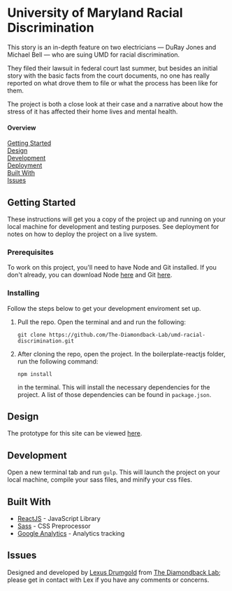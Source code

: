 # University of Maryland Racial Discrimination

This story is an in-depth feature on two electricians — DuRay Jones and Michael Bell — who are suing UMD for racial discrimination. 

They filed their lawsuit in federal court last summer, but besides an initial story with the basic facts from the court documents, no one has really reported on what drove them to file or what the process has been like for them.

The project is both a close look at their case and a narrative about how the stress of it has affected their home lives and mental health. 


#### Overview
[Getting Started](#gettingstarted)  
[Design](#design)  
[Development](#development)  
[Deployment](#deployment)  
[Built With](#builtwith)  
[Issues](#issues) 

## Getting Started

These instructions will get you a copy of the project up and running on your local machine for development and testing purposes. See deployment for notes on how to deploy the project on a live system.

### Prerequisites

To work on this project, you'll need to have Node and Git installed. If you don't already, you can download Node [here](https://nodejs.org/en/download/) and Git [here](https://git-scm.com/downloads).

### Installing

Follow the steps below to get your development enviroment set up.

1.  Pull the repo. Open the terminal and and run the following:

    ```
    git clone https://github.com/The-Diamondback-Lab/umd-racial-discrimination.git
    ```

2.  After cloning the repo, open the project. In the boilerplate-reactjs folder, run the following command:

    ```
    npm install
    ```

    in the terminal. This will install the necessary dependencies for the project. A list of those dependencies can be found in `package.json`.

## Design

The prototype for this site can be viewed [here](https://preview.uxpin.com/84f9eee7b6d7c2880279678be0de4bcc16ef7e30#/pages/98489984/documentation/no-panels).

## Development

Open a new terminal tab and run `gulp`. This will launch the project on your
local machine, compile your sass files, and minify your css files.


## Built With

- [ReactJS](https://reactjs.org/) - JavaScript Library
- [Sass](https://rometools.github.io/rome/) - CSS Preprocessor
- [Google Analytics](https://github.com/fknussel/react-router-ga) - Analytics tracking

## Issues
Designed and developed by [Lexus Drumgold](https://lexusdrumgold.com/) from [The Diamondback Lab](https://github.com/The-Diamondback-Lab); please get in contact with Lex if you have any comments or concerns. 
